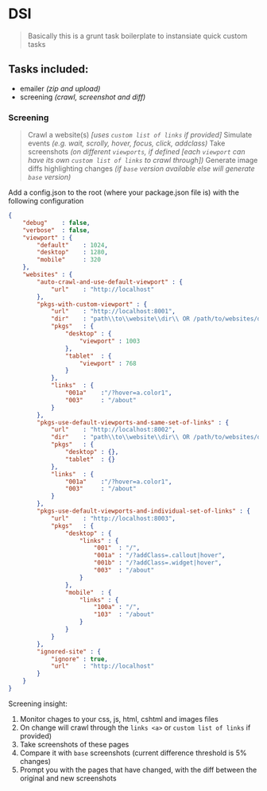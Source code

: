 # DSI
> Basically this is a grunt task boilerplate to instansiate quick custom tasks

## Tasks included:

- emailer _(zip and upload)_
- screening _(crawl, screenshot and diff)_

### Screening
> Crawl a website(s) _[uses `custom list of links` if provided]_
> Simulate events _(e.g. wait, scrolly, hover, focus, click, addclass)_
> Take screenshots _(on different `viewports`, if defined [each `viewport` can have its own `custom list of links` to crawl through])_
> Generate image diffs highlighting changes _(if `base` version available else will generate `base` version)_

Add a config.json to the root (where your package.json file is) with the following configuration

```json
{
    "debug"    : false,
    "verbose"  : false,
    "viewport" : {
        "default"    : 1024,
        "desktop"    : 1280,
        "mobile"     : 320
    },
    "websites" : {
        "auto-crawl-and-use-default-viewport" : {
            "url"    : "http://localhost"
        },
        "pkgs-with-custom-viewport" : {
            "url"    : "http://localhost:8001",
            "dir"    : "path\\to\\website\\dir\\ OR /path/to/websites/dir/",
            "pkgs"   : {
                "desktop" : {
                    "viewport" : 1003
                },
                "tablet"  : {
                    "viewport" : 768
                }
            },
            "links"  : {
                "001a"    :"/?hover=a.color1",
                "003"     : "/about"
            }
        },
        "pkgs-use-default-viewports-and-same-set-of-links" : {
            "url"    : "http://localhost:8002",
            "dir"    : "path\\to\\website\\dir\\ OR /path/to/websites/dir/",
            "pkgs"   : {
                "desktop" : {},
                "tablet"  : {}
            },
            "links"  : {
                "001a"    :"/?hover=a.color1",
                "003"     : "/about"
            }
        },
        "pkgs-use-default-viewports-and-individual-set-of-links" : {
            "url"    : "http://localhost:8003",
            "pkgs"   : {
                "desktop" : {
                    "links" : {
                        "001"  : "/",
                        "001a" : "/?addClass=.callout|hover",
                        "001b" : "/?addClass=.widget|hover",
                        "003"  : "/about"
                    }
                },
                "mobile"  : {
                    "links" : {
                        "100a" : "/",
                        "103"  : "/about"
                    }
                }
            }
        },
        "ignored-site" : {
            "ignore" : true,
            "url"    : "http://localhost"
        }
    }
}
```

Screening insight:
1. Monitor chages to your css, js, html, cshtml and images files
2. On change will crawl through the `links <a>` or `custom list of links` if provided)
3. Take screenshots of these pages
4. Compare it with `base` screenshots (current difference threshold is 5% changes)
5. Prompt you with the pages that have changed, with the diff between the original and new screenshots
